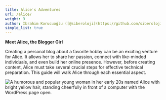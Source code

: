 ```yaml
---
title: Alice's Adventures
url: /alice/
weight: 3
author: İbrahim Korucuoğlu ([@siberoloji](https://github.com/siberoloji))
simple_list: true
---
```


**Meet Alice, the Blogger Girl**

Creating a personal blog about a favorite hobby can be an exciting venture for Alice. It allows her to share her passion, connect with like-minded individuals, and even build her online presence. However, before creating content, Alice must take several crucial steps for effective technical preparation. This guide will walk Alice through each essential aspect.

![A humorous and popular young woman in her early 20s named Alice with bright yellow hair, standing cheerfully in front of a computer with the WordPress page open.](/images/alice-in-front-of-computer.webp)
